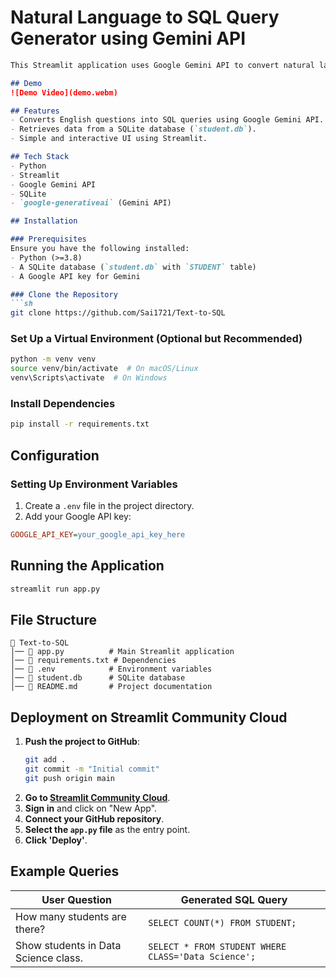 # Natural Language to SQL Query Generator using Gemini API

```markdown
This Streamlit application uses Google Gemini API to convert natural language questions into SQL queries and fetch data from a SQLite database.

## Demo
![Demo Video](demo.webm)

## Features
- Converts English questions into SQL queries using Google Gemini API.
- Retrieves data from a SQLite database (`student.db`).
- Simple and interactive UI using Streamlit.

## Tech Stack
- Python
- Streamlit
- Google Gemini API
- SQLite
- `google-generativeai` (Gemini API)

## Installation

### Prerequisites
Ensure you have the following installed:
- Python (>=3.8)
- A SQLite database (`student.db` with `STUDENT` table)
- A Google API key for Gemini

### Clone the Repository
```sh
git clone https://github.com/Sai1721/Text-to-SQL
```

### Set Up a Virtual Environment (Optional but Recommended)
```sh
python -m venv venv
source venv/bin/activate  # On macOS/Linux
venv\Scripts\activate  # On Windows
```

### Install Dependencies
```sh
pip install -r requirements.txt
```

## Configuration

### Setting Up Environment Variables
1. Create a `.env` file in the project directory.
2. Add your Google API key:
```ini
GOOGLE_API_KEY=your_google_api_key_here
```

## Running the Application
```sh
streamlit run app.py
```

## File Structure
```
📂 Text-to-SQL
│── 📄 app.py          # Main Streamlit application
│── 📄 requirements.txt # Dependencies
│── 📄 .env            # Environment variables
│── 📄 student.db      # SQLite database
│── 📄 README.md       # Project documentation
```

## Deployment on Streamlit Community Cloud

1. **Push the project to GitHub**:
   ```sh
   git add .
   git commit -m "Initial commit"
   git push origin main
   ```
2. **Go to [Streamlit Community Cloud](https://share.streamlit.io/)**.
3. **Sign in** and click on "New App".
4. **Connect your GitHub repository**.
5. **Select the `app.py` file** as the entry point.
6. **Click 'Deploy'**.

## Example Queries
| User Question | Generated SQL Query |
|--------------|--------------------|
| How many students are there? | `SELECT COUNT(*) FROM STUDENT;` |
| Show students in Data Science class. | `SELECT * FROM STUDENT WHERE CLASS='Data Science';` |
